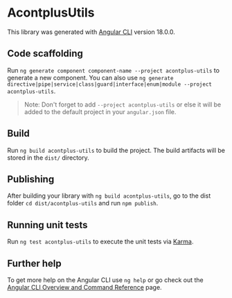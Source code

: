 # AcontplusUtils

This library was generated with [Angular CLI](https://github.com/angular/angular-cli) version 18.0.0.

## Code scaffolding

Run `ng generate component component-name --project acontplus-utils` to generate a new component. You can also use `ng generate directive|pipe|service|class|guard|interface|enum|module --project acontplus-utils`.
> Note: Don't forget to add `--project acontplus-utils` or else it will be added to the default project in your `angular.json` file. 

## Build

Run `ng build acontplus-utils` to build the project. The build artifacts will be stored in the `dist/` directory.

## Publishing

After building your library with `ng build acontplus-utils`, go to the dist folder `cd dist/acontplus-utils` and run `npm publish`.

## Running unit tests

Run `ng test acontplus-utils` to execute the unit tests via [Karma](https://karma-runner.github.io).

## Further help

To get more help on the Angular CLI use `ng help` or go check out the [Angular CLI Overview and Command Reference](https://angular.dev/tools/cli) page.
